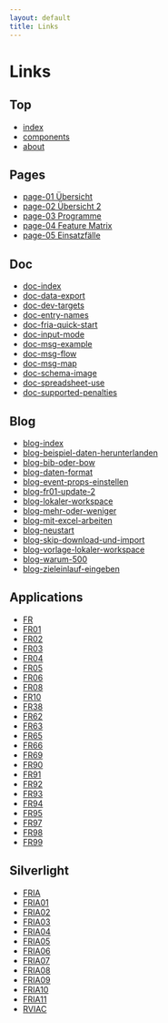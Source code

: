 ```yaml
---
layout: default
title: Links
---
```


# Links

## Top
- [index](index)
- [components](components)
- [about](about)

## Pages
<ul>
<li><a href="./pages/page-01.html">page-01 Übersicht</a></li>
<li><a href="./pages/page-02.html">page-02 Übersicht 2</a></li>
<li><a href="./pages/page-03.html">page-03 Programme</a></li>
<li><a href="./pages/page-04.html">page-04 Feature Matrix</a></li>
<li><a href="./pages/page-05.html">page-05 Einsatzfälle</a></li>
</ul>

## Doc
<ul>
<li><a href="./doc/doc-index.html">doc-index</a></li>
<li><a href="./doc/doc-data-export.html">doc-data-export</a></li>
<li><a href="./doc/doc-devtargets.html">doc-dev-targets</a></li>
<li><a href="./doc/doc-entry-names.html">doc-entry-names</a></li>
<li><a href="./doc/doc-fria-quick-start.html">doc-fria-quick-start</a></li>
<li><a href="./doc/doc-input-mode.html">doc-input-mode</a></li>
<li><a href="./doc/doc-msg-example.html">doc-msg-example</a></li>
<li><a href="./doc/doc-msg-flow.html">doc-msg-flow</a></li>
<li><a href="./doc/doc-msg-map.html">doc-msg-map</a></li>
<li><a href="./doc/doc-schema-image.html">doc-schema-image</a></li>
<li><a href="./doc/doc-spreadsheet-use.html">doc-spreadsheet-use</a></li>
<li><a href="./doc/doc-supported-penalties.html">doc-supported-penalties</a></li>
</ul>

## Blog
<ul>
<li><a href="./blog/blog-index.html">blog-index</a></li>
<li><a href="./blog/beispiel-daten-herunterladen.html">blog-beispiel-daten-herunterlanden</a></li>
<li><a href="./blog/bib-oder-bow.html">blog-bib-oder-bow</a></li>
<li><a href="./blog/daten-format.html">blog-daten-format</a></li>
<li><a href="./blog/event-props-einstellen.html">blog-event-props-einstellen</a></li>
<li><a href="./blog/fr01-update-2.html">blog-fr01-update-2</a></li>
<li><a href="./blog/lokaler-workspace.html">blog-lokaler-workspace</a></li>
<li><a href="./blog/mehr-oder-weniger.html">blog-mehr-oder-weniger</a></li>
<li><a href="./blog/mit-excel-arbeiten.html">blog-mit-excel-arbeiten</a></li>
<li><a href="./blog/neustart.html">blog-neustart</a></li>
<li><a href="./blog/skip-download-und-import.html">blog-skip-download-und-import</a></li>
<li><a href="./blog/vorlage-lokaler-workspace.html">blog-vorlage-lokaler-workspace</a></li>
<li><a href="./blog/warum-500.html">blog-warum-500</a></li>
<li><a href="./blog/zieleinlauf-eingeben.html">blog-zieleinlauf-eingeben</a></li>
</ul>

## Applications
<ul>
<li><a href="./applications/FR.html">FR</a></li>
<li><a href="./applications/FR01.html">FR01</a></li>
<li><a href="./applications/FR02.html">FR02</a></li>
<li><a href="./applications/FR03.html">FR03</a></li>
<li><a href="./applications/FR04.html">FR04</a></li>
<li><a href="./applications/FR05.html">FR05</a></li>
<li><a href="./applications/FR06.html">FR06</a></li>
<li><a href="./applications/FR08.html">FR08</a></li>
<li><a href="./applications/FR10.html">FR10</a></li>
<li><a href="./applications/FR38.html">FR38</a></li>
<li><a href="./applications/FR62.html">FR62</a></li>
<li><a href="./applications/FR63.html">FR63</a></li>
<li><a href="./applications/FR65.html">FR65</a></li>
<li><a href="./applications/FR66.html">FR66</a></li>
<li><a href="./applications/FR69.html">FR69</a></li>
<li><a href="./applications/FR90.html">FR90</a></li>
<li><a href="./applications/FR91.html">FR91</a></li>
<li><a href="./applications/FR92.html">FR92</a></li>
<li><a href="./applications/FR93.html">FR93</a></li>
<li><a href="./applications/FR94.html">FR94</a></li>
<li><a href="./applications/FR95.html">FR95</a></li>
<li><a href="./applications/FR97.html">FR97</a></li>
<li><a href="./applications/FR98.html">FR98</a></li>
<li><a href="./applications/FR99.html">FR99</a></li>
</ul>

## Silverlight
<ul>
<li><a href="./silverlight/FRIA.html">FRIA</a></li>
<li><a href="./silverlight/FRIA01.html">FRIA01</a></li>
<li><a href="./silverlight/FRIA02.html">FRIA02</a></li>
<li><a href="./silverlight/FRIA03.html">FRIA03</a></li>
<li><a href="./silverlight/FRIA04.html">FRIA04</a></li>
<li><a href="./silverlight/FRIA05.html">FRIA05</a></li>
<li><a href="./silverlight/FRIA06.html">FRIA06</a></li>
<li><a href="./silverlight/FRIA07.html">FRIA07</a></li>
<li><a href="./silverlight/FRIA08.html">FRIA08</a></li>
<li><a href="./silverlight/FRIA09.html">FRIA09</a></li>
<li><a href="./silverlight/FRIA10.html">FRIA10</a></li>
<li><a href="./silverlight/FRIA11.html">FRIA11</a></li>
<li><a href="./silverlight/RVIAC.html">RVIAC</a></li>
</ul>
